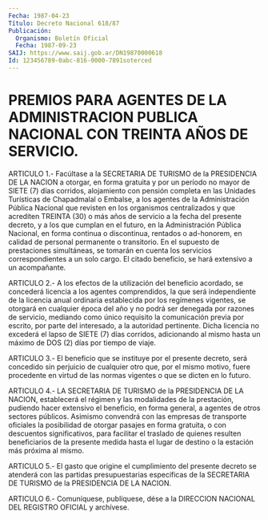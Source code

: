 ```yaml
---
Fecha: 1987-04-23
Título: Decreto Nacional 618/87
Publicación:
  Organismo: Boletín Oficial
  Fecha: 1987-09-23
SAIJ: https://www.saij.gob.ar/DN19870000618
Id: 123456789-0abc-816-0000-7891soterced
---
```

# PREMIOS PARA AGENTES DE LA ADMINISTRACION PUBLICA NACIONAL CON TREINTA AÑOS DE SERVICIO.

<a id="1"></a>
ARTICULO 1.- Facúltase a la SECRETARIA DE TURISMO de la PRESIDENCIA  DE  LA  NACION  a  otorgar, en forma gratuita y por un período  no  mayor  de  SIETE (7) días  corridos,  alojamiento  con pensión  completa  en  las Unidades  Turísticas  de  Chapadmalal  o Embalse, a los agentes de  la  Administración  Pública Nacional que revisten  en  los organismos centralizados y que acrediten TREINTA (30) o más años  de  servicio  a la fecha del presente decreto, y a los  que  cumplan  en  el  futuro,  en  la  Administración  Pública Nacional, en forma continua o discontinua,  rentados  o ad-honorem, en calidad de personal permanente o transitorio. En el  supuesto de prestaciones  simultáneas,  se  tomarán  en  cuenta  los  servicios correspondientes a un solo cargo.  El    citado   beneficio,  se  hará  extensivo  a  un  acompañante.

<a id="2"></a>
ARTICULO  2.-  A  los  efectos  de  la  utilización  del  beneficio acordado, se concederá licencia a los agentes comprendidos,  la que será  independiente de la licencia anual ordinaria establecida  por los regímenes  vigentes,  se  otorgará en cualquier época del año y no podrá ser denegada por razones  de servicio, mediando como único requisito  la  comunicación  previa  por  escrito,  por  parte  del interesado, a la autoridad pertinente.  Dicha  licencia no excederá el lapso de SIETE (7) días corridos, adicionando  al mismo hasta un máximo de DOS (2) días por tiempo de viaje.

<a id="3"></a>
ARTICULO  3.-  El  beneficio  que  se  instituye  por  el  presente decreto,  será  concedido sin perjuicio de cualquier otro que,  por el mismo motivo,  fuere procedente en virtud de las normas vigentes o que se dicten en lo futuro.

<a id="4"></a>
ARTICULO  4.-  LA  SECRETARIA  DE  TURISMO  de la PRESIDENCIA DE LA NACION, establecerá el régimen y las modalidades  de la prestación, pudiendo hacer extensivo el beneficio, en forma general,  a agentes de otros sectores públicos. Asimismo convendrá con las empresas  de transporte  oficiales  la  posibilidad  de otorgar pasajes en forma gratuita,  o  con  descuentos  significativos,  para  facilitar  el traslado de quienes resulten beneficiarios de  la  presente medida hasta  el  lugar  de  destino  o la estación más próxima al  mismo.

<a id="5"></a>
ARTICULO  5.-  El  gasto  que  origine el cumplimiento del presente decreto  se atenderá con las partidas  presupuestarias  específicas de la SECRETARIA  DE  TURISMO  de  la  PRESIDENCIA  DE  LA  NACION.

<a id="6"></a>
ARTICULO  6.- Comuníquese, publíquese, dése a la DIRECCION NACIONAL DEL REGISTRO OFICIAL y archívese.